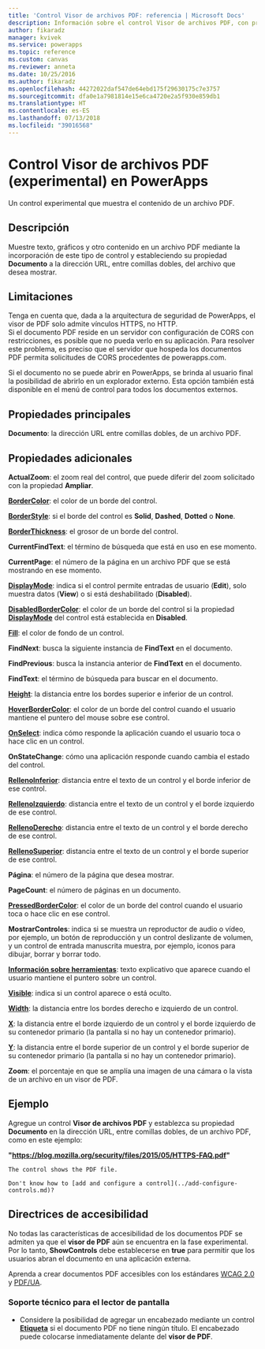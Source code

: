 ```yaml
---
title: 'Control Visor de archivos PDF: referencia | Microsoft Docs'
description: Información sobre el control Visor de archivos PDF, con propiedades y ejemplos
author: fikaradz
manager: kvivek
ms.service: powerapps
ms.topic: reference
ms.custom: canvas
ms.reviewer: anneta
ms.date: 10/25/2016
ms.author: fikaradz
ms.openlocfilehash: 44272022daf547de64ebd175f29630175c7e3757
ms.sourcegitcommit: dfa0e1a7981814e15e6ca4720e2a5f930e859db1
ms.translationtype: HT
ms.contentlocale: es-ES
ms.lasthandoff: 07/13/2018
ms.locfileid: "39016568"
---
```

# <a name="pdf-viewer-control-experimental-in-powerapps"></a>Control Visor de archivos PDF (experimental) en PowerApps
Un control experimental que muestra el contenido de un archivo PDF.

## <a name="description"></a>Descripción
Muestre texto, gráficos y otro contenido en un archivo PDF mediante la incorporación de este tipo de control y estableciendo su propiedad **Documento** a la dirección URL, entre comillas dobles, del archivo que desea mostrar.

## <a name="limitations"></a>Limitaciones
Tenga en cuenta que, dada a la arquitectura de seguridad de PowerApps, el visor de PDF solo admite vínculos HTTPS, no HTTP.  
Si el documento PDF reside en un servidor con configuración de CORS con restricciones, es posible que no pueda verlo en su aplicación.  Para resolver este problema, es preciso que el servidor que hospeda los documentos PDF permita solicitudes de CORS procedentes de powerapps.com.

Si el documento no se puede abrir en PowerApps, se brinda al usuario final la posibilidad de abrirlo en un explorador externo.  Esta opción también está disponible en el menú de control para todos los documentos externos.

## <a name="key-properties"></a>Propiedades principales
**Documento**: la dirección URL entre comillas dobles, de un archivo PDF.

## <a name="additional-properties"></a>Propiedades adicionales
**ActualZoom**: el zoom real del control, que puede diferir del zoom solicitado con la propiedad **Ampliar**.

**[BorderColor](properties-color-border.md)**: el color de un borde del control.

**[BorderStyle](properties-color-border.md)**: si el borde del control es **Solid**, **Dashed**, **Dotted** o **None**.

**[BorderThickness](properties-color-border.md)**: el grosor de un borde del control.

**CurrentFindText**: el término de búsqueda que está en uso en ese momento.

**CurrentPage**: el número de la página en un archivo PDF que se está mostrando en ese momento.

**[DisplayMode](properties-core.md)**: indica si el control permite entradas de usuario (**Edit**), solo muestra datos (**View**) o si está deshabilitado (**Disabled**).

**[DisabledBorderColor](properties-color-border.md)**: el color de un borde del control si la propiedad **[DisplayMode](properties-core.md)** del control está establecida en **Disabled**.

**[Fill](properties-color-border.md)**: el color de fondo de un control.

**FindNext**: busca la siguiente instancia de **FindText** en el documento.

**FindPrevious**: busca la instancia anterior de **FindText** en el documento.

**FindText**: el término de búsqueda para buscar en el documento.

**[Height](properties-size-location.md)**: la distancia entre los bordes superior e inferior de un control.

**[HoverBorderColor](properties-color-border.md)**: el color de un borde del control cuando el usuario mantiene el puntero del mouse sobre ese control.

**[OnSelect](properties-core.md)**: indica cómo responde la aplicación cuando el usuario toca o hace clic en un control.

**OnStateChange**: cómo una aplicación responde cuando cambia el estado del control.

**[RellenoInferior](properties-size-location.md)**: distancia entre el texto de un control y el borde inferior de ese control.

**[RellenoIzquierdo](properties-size-location.md)**: distancia entre el texto de un control y el borde izquierdo de ese control.

**[RellenoDerecho](properties-size-location.md)**: distancia entre el texto de un control y el borde derecho de ese control.

**[RellenoSuperior](properties-size-location.md)**: distancia entre el texto de un control y el borde superior de ese control.

**Página**: el número de la página que desea mostrar.

**PageCount**: el número de páginas en un documento.

**[PressedBorderColor](properties-color-border.md)**: el color de un borde del control cuando el usuario toca o hace clic en ese control.

**MostrarControles**: indica si se muestra un reproductor de audio o vídeo, por ejemplo, un botón de reproducción y un control deslizante de volumen, y un control de entrada manuscrita muestra, por ejemplo, iconos para dibujar, borrar y borrar todo.

**[Información sobre herramientas](properties-core.md)**: texto explicativo que aparece cuando el usuario mantiene el puntero sobre un control.

**[Visible](properties-core.md)**: indica si un control aparece o está oculto.

**[Width](properties-size-location.md)**: la distancia entre los bordes derecho e izquierdo de un control.

**[X](properties-size-location.md)**: la distancia entre el borde izquierdo de un control y el borde izquierdo de su contenedor primario (la pantalla si no hay un contenedor primario).

**[Y](properties-size-location.md)**: la distancia entre el borde superior de un control y el borde superior de su contenedor primario (la pantalla si no hay un contenedor primario).

**Zoom**: el porcentaje en que se amplía una imagen de una cámara o la vista de un archivo en un visor de PDF.

## <a name="example"></a>Ejemplo

Agregue un control **Visor de archivos PDF** y establezca su propiedad **Documento** en la dirección URL, entre comillas dobles, de un archivo PDF, como en este ejemplo:

  **"https://blog.mozilla.org/security/files/2015/05/HTTPS-FAQ.pdf"**

    The control shows the PDF file.

    Don't know how to [add and configure a control](../add-configure-controls.md)?

## <a name="accessibility-guidelines"></a>Directrices de accesibilidad

No todas las características de accesibilidad de los documentos PDF se admiten ya que el **visor de PDF** aún se encuentra en la fase experimental. Por lo tanto, **ShowControls** debe establecerse en **true** para permitir que los usuarios abran el documento en una aplicación externa.

Aprenda a crear documentos PDF accesibles con los estándares [WCAG 2.0](https://www.w3.org/TR/WCAG-TECHS/pdf.html) y [PDF/UA](https://www.pdfa.org/pdfua-the-iso-standard-for-universal-accessibility/).

### <a name="screen-reader-support"></a>Soporte técnico para el lector de pantalla
* Considere la posibilidad de agregar un encabezado mediante un control **[Etiqueta](control-text-box.md)** si el documento PDF no tiene ningún título. El encabezado puede colocarse inmediatamente delante del **visor de PDF**.
